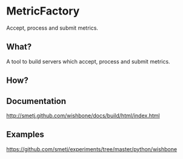 MetricFactory
=============

Accept, process and submit metrics.

What?
-----

A tool to build servers which accept, process and submit metrics.

How?
----



Documentation
-------------
http://smetj.github.com/wishbone/docs/build/html/index.html

Examples
--------
https://github.com/smetj/experiments/tree/master/python/wishbone
